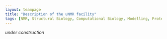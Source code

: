 ```yaml
---
layout: teampage
title: "Description of the uNMR facility"
tags: [NMR, Structural Biology, Computational Biology, Modelling, Protein Structure]
---
```


*under construction*

